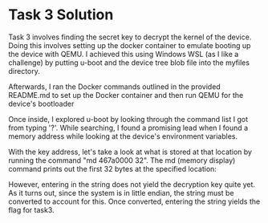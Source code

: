 # Task 3 Solution
Task 3 involves finding the secret key to decrypt the kernel of the device. Doing this involves setting up the docker container to emulate booting up the device with QEMU. I achieved this using Windows WSL (as I like a challenge) by putting u-boot and the device tree blob file into the myfiles directory.

Afterwards, I ran the Docker commands outlined in the provided README.md to set up the Docker container and then run QEMU for the device's bootloader

Once inside, I explored u-boot by looking through the command list I got from typing '?'. While searching, I found a promising lead when I found a memory address while looking at the device's environment variables. 

With the key address, let's take a look at what is stored at that location by running the command "md 467a0000 32". The md (memory display) command prints out the first 32 bytes at the specified location:  

However, entering in the string does not yield the decryption key quite yet. As it turns out, since the system is in little endian, the string must be converted to account for this. Once converted, entering the string yields the flag for task3.  
